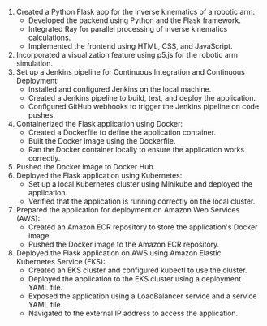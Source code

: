 1. Created a Python Flask app for the inverse kinematics of a robotic arm:
    - Developed the backend using Python and the Flask framework.
    - Integrated Ray for parallel processing of inverse kinematics calculations.
    - Implemented the frontend using HTML, CSS, and JavaScript.
2. Incorporated a visualization feature using p5.js for the robotic arm simulation.
3. Set up a Jenkins pipeline for Continuous Integration and Continuous Deployment:
    - Installed and configured Jenkins on the local machine.
    - Created a Jenkins pipeline to build, test, and deploy the application.
    - Configured GitHub webhooks to trigger the Jenkins pipeline on code pushes.
4. Containerized the Flask application using Docker:
    - Created a Dockerfile to define the application container.
    - Built the Docker image using the Dockerfile.
    - Ran the Docker container locally to ensure the application works correctly.
5. Pushed the Docker image to Docker Hub.
6. Deployed the Flask application using Kubernetes:
    - Set up a local Kubernetes cluster using Minikube and deployed the application.
    - Verified that the application is running correctly on the local cluster.
7. Prepared the application for deployment on Amazon Web Services (AWS):
    - Created an Amazon ECR repository to store the application's Docker image.
    - Pushed the Docker image to the Amazon ECR repository.
8. Deployed the Flask application on AWS using Amazon Elastic Kubernetes Service (EKS):
    - Created an EKS cluster and configured kubectl to use the cluster.
    - Deployed the application to the EKS cluster using a deployment YAML file.
    - Exposed the application using a LoadBalancer service and a service YAML file.
    - Navigated to the external IP address to access the application.